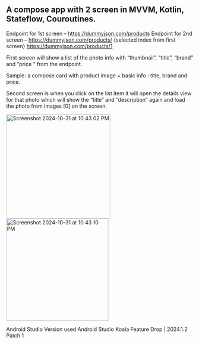 
## A compose app with 2 screen in MVVM, Kotlin, Stateflow, Couroutines.
Endpoint for 1st screen – https://dummyjson.com/products
Endpoint for 2nd screen – https://dummyjson.com/products/  {selected index from first screen}
https://dummyjson.com/products/1

First screen will show a list of the photo info with “thumbnail”, “title”, “brand” and “price “ from the endpoint.
 
Sample: a compose card with product image + basic info : title, brand and price.
 
Second screen is when you click on the list item it will open the details view for that photo which will show the “title” and “description” again and load the photo from images [0] on the screen.
 

<img width="280" alt="Screenshot 2024-10-31 at 10 43 02 PM" src="https://github.com/user-attachments/assets/541429e4-93fb-476c-a878-b650b31b33bb">
<img width="275" alt="Screenshot 2024-10-31 at 10 43 10 PM" src="https://github.com/user-attachments/assets/35fc3f24-4396-494c-8623-9fb0f11c76de">

Android Studio Version used
Android Studio Koala Feature Drop | 2024.1.2 Patch 1


